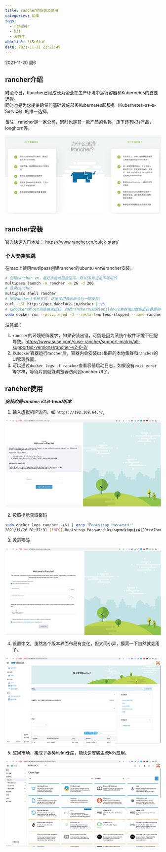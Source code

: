 ```yaml
---
title: rancher的安装及使用
categories: 运维
tags:
  - rancher
  - k3s
  - 云原生
abbrlink: 3f5e6faf
date: 2021-11-21 22:21:49
---
```


2021-11-20 周6
## rancher介绍
时至今日，Rancher已经成长为企业在生产环境中运行容器和Kubernetes的首要选择。  
同时也是为您提供跨任何基础设施部署Kubernetes即服务（Kubernetes-as–a-Service）的唯一选择。

备注：rancher是一家公司，同时也是其一款产品的名称，旗下还有k3s产品，longhorn等。

<!-- more -->

<img src="/mb/images/k8s/rancher-01.png">

## rancher安装
官方快速入门地址： https://www.rancher.cn/quick-start/
### 个人安装实践
在mac上使用mutlipass创建rancher的ubuntu vm做rancher安装。
``` bash
# 创建rancher vm，最好多给点磁盘空间，默认5G肯定是不够用的
multipass launch -n rancher -m 2G -d 20G
# 登录rancher
multipass shell rancher
# 安装docker(多种方式，这里使用青云命令行一键安装）
curl -sSL https://get.daocloud.io/docker | sh
# 以docker的host网络模式运行，如此rancher内部的local的k3s集群端口就能直接暴露到vm了
sudo docker run --privileged -d --restart=unless-stopped --name rancher --network=host -p 80:80 -p 443:443 rancher/rancher:v2.6-head
```
注意点：
1. `rancher`的环境矩阵要求，如果安装出错，可能是因为系统个软件环境不匹配导致。https://www.suse.com/suse-rancher/support-matrix/all-supported-versions/rancher-v2-6-2/
2. 以`docker`容器运行r`ancher`后，容器内会安装`k3s`集群的本地集群和`rancher`的UI管理界面。
3. 可以通过`docker logs -f rancher`查看容器启动日志，如果没有`exit error`等字样，等待片刻就能浏览器访问到rancher UI了。
## rancher使用
***安装的是rancher:v2.6-head版本***
1. 输入虚拟机IP访问，如 `https://192.168.64.4/`,

<img src="/mb/images/k8s/rancher-02.png">

2. 按照提示获取密码
``` bash
sudo docker logs rancher 2>&1 | grep "Bootstrap Password:"
2021/11/20 01:57:31 [INFO] Bootstrap Password:kxzhgnmdxkqnjx4j29trd7hmgjktcn482s6tf9pjhdl9qjqch8v6rx
```
3. 设置密码

<img src="/mb/images/k8s/rancher-03.png">

4. 设置中文，虽然各个版本界面布局有变化，但大同小异，摸索一下自然就会用了。

<img src="/mb/images/k8s/rancher-04.png">

5. 应用市场，集成了各种helm仓库，能快速安装主流k8s应用。

<img src="/mb/images/k8s/rancher-05.png">
